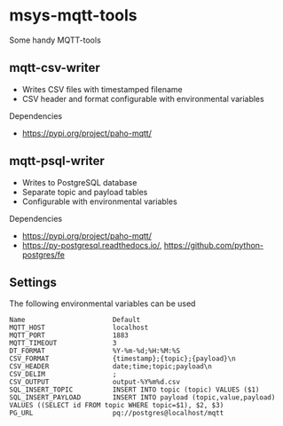 # msys-mqtt-tools #
Some handy MQTT-tools


## mqtt-csv-writer ##
  - Writes CSV files with timestamped filename
  - CSV header and format configurable with environmental variables

Dependencies
  - <https://pypi.org/project/paho-mqtt/>

## mqtt-psql-writer ##
  - Writes to PostgreSQL database
  - Separate topic and payload tables
  - Configurable with environmental variables

Dependencies
  - <https://pypi.org/project/paho-mqtt/>
  - <https://py-postgresql.readthedocs.io/>, <https://github.com/python-postgres/fe>


## Settings ##
The following environmental variables can be used

    Name                      Default
    MQTT_HOST                 localhost
    MQTT_PORT                 1883
    MQTT_TIMEOUT              3
    DT_FORMAT                 %Y-%m-%d;%H:%M:%S
    CSV_FORMAT                {timestamp};{topic};{payload}\n
    CSV_HEADER                date;time;topic;payload\n
    CSV_DELIM                 ;
    CSV_OUTPUT                output-%Y%m%d.csv
    SQL_INSERT_TOPIC          INSERT INTO topic (topic) VALUES ($1)
    SQL_INSERT_PAYLOAD        INSERT INTO payload (topic,value,payload) VALUES ((SELECT id FROM topic WHERE topic=$1), $2, $3)
    PG_URL                    pq://postgres@localhost/mqtt
